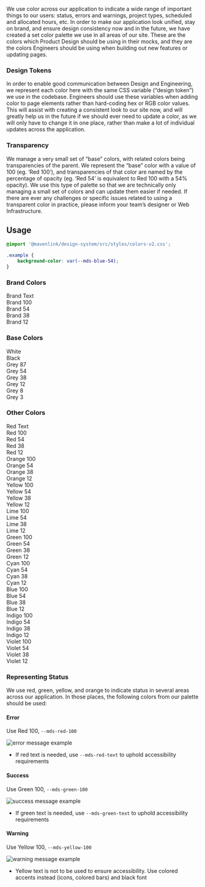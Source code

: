 We use color across our application to indicate a wide range of important things to our users: status, errors and warnings, project types, scheduled and allocated hours, etc. In order to make our application look unified, stay on brand, and ensure design consistency now and in the future, we have created a set color palette we use in all areas of our site. These are the colors which Product Design should be using in their mocks, and they are the colors Engineers should be using when building out new features or updating pages.

### Design Tokens

In order to enable good communication between Design and Engineering, we represent each color here with the same CSS variable (“design token”) we use in the codebase. Engineers should use these variables when adding color to page elements rather than hard-coding hex or RGB color values. This will assist with creating a consistent look to our site now, and will greatly help us in the future if we should ever need to update a color, as we will only have to change it in one place, rather than make a lot of individual updates across the application.

### Transparency

We manage a very small set of “base” colors, with related colors being transparencies of the parent. We represent the “base” color with a value of 100 (eg. ‘Red 100’), and transparencies of that color are named by the percentage of opacity (eg. ‘Red 54’ is equivalent to Red 100 with a 54% opacity). We use this type of palette so that we are technically only managing a small set of colors and can update them easier if needed. If there are ever any challenges or specific issues related to using a transparent color in practice, please inform your team’s designer or Web Infrastructure.

## Usage

```css
@import '@mavenlink/design-system/src/styles/colors-v2.css';

.example {
    background-color: var(--mds-blue-54);
}
```

<h3>Brand Colors</h3>
<div class="color-container">
  <div class="dark-contrast" style="background-color: var(--mds-brand-text);">Brand Text</div>
  <div class="dark-contrast" style="background-color: var(--mds-brand-100);">Brand 100</div>
  <div class="light-contrast" style="background-color: var(--mds-brand-54);">Brand 54</div>
  <div class="light-contrast" style="background-color: var(--mds-brand-38);">Brand 38</div>
  <div class="light-contrast" style="background-color: var(--mds-brand-12);">Brand 12</div>
</div>

<h3>Base Colors</h3>
<div class="color-container">
  <div class="light-contrast" style="background-color: var(--white)">White</div>
  <div class="dark-contrast" style="background-color: var(--black)">Black</div>
  <div class="dark-contrast" style="background-color: var(--mds-grey-87);">Grey 87</div>
  <div class="light-contrast" style="background-color: var(--mds-grey-54);">Grey 54</div>
  <div class="light-contrast" style="background-color: var(--mds-grey-38);">Grey 38</div>
  <div class="light-contrast" style="background-color: var(--mds-grey-12);">Grey 12</div>
  <div class="light-contrast" style="background-color: var(--mds-grey-8);">Grey 8</div>
  <div class="light-contrast" style="background-color: var(--mds-grey-3);">Grey 3</div>
</div>

<h3>Other Colors</h3>
<span class="other-colors">
  <div class="color-container">
    <div class="dark-contrast" style="background-color: var(--mds-red-text);">Red Text</div>
    <div class="dark-contrast" style="background-color: var(--mds-red-100);">Red 100</div>
    <div class="light-contrast" style="background-color: var(--mds-red-54);">Red 54</div>
    <div class="light-contrast" style="background-color: var(--mds-red-38);">Red 38</div>
    <div class="light-contrast" style="background-color: var(--mds-red-12);">Red 12</div>
  </div>
  <div class="color-container">
    <div class="dark-contrast" style="background-color: var(--mds-orange-100);">Orange 100</div>
    <div class="light-contrast" style="background-color: var(--mds-orange-54);">Orange 54</div>
    <div class="light-contrast" style="background-color: var(--mds-orange-38);">Orange 38</div>
    <div class="light-contrast" style="background-color: var(--mds-orange-12);">Orange 12</div>
  </div>
  <div class="color-container">
    <div class="light-contrast" style="background-color: var(--mds-yellow-100);">Yellow 100</div>
    <div class="light-contrast" style="background-color: var(--mds-yellow-54);">Yellow 54</div>
    <div class="light-contrast" style="background-color: var(--mds-yellow-38);">Yellow 38</div>
    <div class="light-contrast" style="background-color: var(--mds-yellow-12);">Yellow 12</div>
  </div>
  <div class="color-container">
    <div class="light-contrast" style="background-color: var(--mds-lime-100);">Lime 100</div>
    <div class="light-contrast" style="background-color: var(--mds-lime-54);">Lime 54</div>
    <div class="light-contrast" style="background-color: var(--mds-lime-38);">Lime 38</div>
    <div class="light-contrast" style="background-color: var(--mds-lime-12);">Lime 12</div>
  </div>
  <div class="color-container">
    <div class="dark-contrast" style="background-color: var(--mds-green-100);">Green 100</div>
    <div class="light-contrast" style="background-color: var(--mds-green-54);">Green 54</div>
    <div class="light-contrast" style="background-color: var(--mds-green-38);">Green 38</div>
    <div class="light-contrast" style="background-color: var(--mds-green-12);">Green 12</div>
  </div>
  <div class="color-container">
    <div class="dark-contrast" style="background-color: var(--mds-cyan-100);">Cyan 100</div>
    <div class="light-contrast" style="background-color: var(--mds-cyan-54);">Cyan 54</div>
    <div class="light-contrast" style="background-color: var(--mds-cyan-38);">Cyan 38</div>
    <div class="light-contrast" style="background-color: var(--mds-cyan-12);">Cyan 12</div>
  </div>
  <div class="color-container">
    <div class="dark-contrast" style="background-color: var(--mds-blue-100);">Blue 100</div>
    <div class="light-contrast" style="background-color: var(--mds-blue-54);">Blue 54</div>
    <div class="light-contrast" style="background-color: var(--mds-blue-38);">Blue 38</div>
    <div class="light-contrast" style="background-color: var(--mds-blue-12);">Blue 12</div>
  </div>
  <div class="color-container">
    <div class="dark-contrast" style="background-color: var(--mds-indigo-100);">Indigo 100</div>
    <div class="light-contrast" style="background-color: var(--mds-indigo-54);">Indigo 54</div>
    <div class="light-contrast" style="background-color: var(--mds-indigo-38);">Indigo 38</div>
    <div class="light-contrast" style="background-color: var(--mds-indigo-12);">Indigo 12</div>
  </div>
  <div class="color-container">
    <div class="dark-contrast" style="background-color: var(--mds-violet-100);">Violet 100</div>
    <div class="light-contrast" style="background-color: var(--mds-violet-54);">Violet 54</div>
    <div class="light-contrast" style="background-color: var(--mds-violet-38);">Violet 38</div>
    <div class="light-contrast" style="background-color: var(--mds-violet-12);">Violet 12</div>
  </div>
</span>

### Representing Status

We use red, green, yellow, and orange to indicate status in several areas across our application. In those places, the following colors from our palette should be used:

#### Error

Use Red 100, `--mds-red-100`

<img alt="error message example" src="images/message-error.jpg" />

* If red text is needed, use `--mds-red-text` to uphold accessibility requirements

#### Success

Use Green 100, `--mds-green-100`

<img alt="success message example" src="images/message-success.jpg" />

* If green text is needed, use `--mds-green-text` to uphold accessibility requirements

#### Warning

Use Yellow 100, `--mds-yellow-100`

<img alt="warning message example" src="images/message-warning.jpg" />

* Yellow text is not to be used to ensure accessibility. Use colored accents instead (icons, colored bars) and black font
